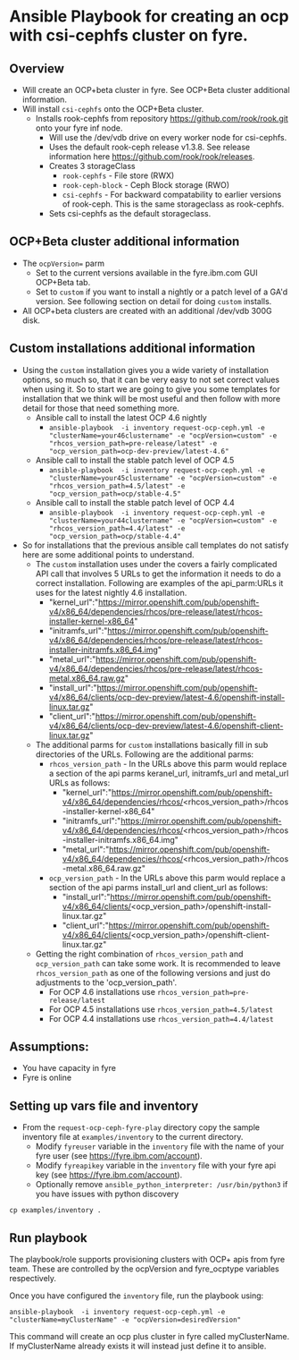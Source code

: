 # Ansible Playbook for creating an ocp with csi-cephfs cluster on fyre.

## Overview
- Will create an OCP+beta cluster in fyre. See OCP+Beta cluster additional information.
- Will install `csi-cephfs` onto the OCP+Beta cluster.
  - Installs rook-cephfs from repository https://github.com/rook/rook.git onto your fyre inf node.
    - Will use the /dev/vdb drive on every worker node for csi-cephfs.
    - Uses the default rook-ceph release v1.3.8. See release information here https://github.com/rook/rook/releases.
    - Creates 3 storageClass
      - `rook-cephfs` - File store (RWX)
      - `rook-ceph-block` - Ceph Block storage (RWO)
      - `csi-cephfs` - For backward compatability to earlier versions of rook-ceph. This is the same storageclass as rook-cephfs.
    - Sets csi-cephfs as the default storageclass.

## OCP+Beta cluster additional information
- The `ocpVersion=` parm
  -  Set to the current versions available in the fyre.ibm.com GUI OCP+Beta tab.
  -  Set to `custom` if you want to install a nightly or a patch level of a GA'd version. See following section on detail for doing `custom` installs.
- All OCP+beta clusters are created with an additional /dev/vdb 300G disk.  
## Custom installations additional information
- Using the `custom` installation gives you a wide variety of installation options, so much so, that it can be very easy to not set correct values when using it. So to start we are going to give you some templates for installation that we think will be most useful and then follow with more detail for those that need something more.
  - Ansible call to install the latest OCP 4.6 nightly
    - `ansible-playbook  -i inventory request-ocp-ceph.yml -e "clusterName=your46clustername" -e "ocpVersion=custom" -e "rhcos_version_path=pre-release/latest" -e "ocp_version_path=ocp-dev-preview/latest-4.6"`
  - Ansible call to install the stable patch level of OCP 4.5
    - `ansible-playbook  -i inventory request-ocp-ceph.yml -e "clusterName=your45clustername" -e "ocpVersion=custom" -e "rhcos_version_path=4.5/latest" -e "ocp_version_path=ocp/stable-4.5"`
  - Ansible call to install the stable patch level of OCP 4.4
    - `ansible-playbook  -i inventory request-ocp-ceph.yml -e "clusterName=your44clustername" -e "ocpVersion=custom" -e "rhcos_version_path=4.4/latest" -e "ocp_version_path=ocp/stable-4.4"`
- So for installations that the previous ansible call templates do not satisfy here are some additional points to understand.
  - The `custom` installation uses under the covers a fairly complicated API call that involves 5 URLs to get the information it needs to do a correct installation. Following are examples of the api_parm:URLs it uses for the latest nightly 4.6 installation.
    - "kernel_url":"https://mirror.openshift.com/pub/openshift-v4/x86_64/dependencies/rhcos/pre-release/latest/rhcos-installer-kernel-x86_64"
    - "initramfs_url":"https://mirror.openshift.com/pub/openshift-v4/x86_64/dependencies/rhcos/pre-release/latest/rhcos-installer-initramfs.x86_64.img"
    - "metal_url":"https://mirror.openshift.com/pub/openshift-v4/x86_64/dependencies/rhcos/pre-release/latest/rhcos-metal.x86_64.raw.gz"
    - "install_url":"https://mirror.openshift.com/pub/openshift-v4/x86_64/clients/ocp-dev-preview/latest-4.6/openshift-install-linux.tar.gz"
    - "client_url":"https://mirror.openshift.com/pub/openshift-v4/x86_64/clients/ocp-dev-preview/latest-4.6/openshift-client-linux.tar.gz"
  - The additional parms for `custom` installations basically fill in sub directories of the URLs. Following are the additional parms:
    - `rhcos_version_path` - In the URLs above this parm would replace a section of the api parms  keranel_url, initramfs_url and metal_url URLs as follows:
      - "kernel_url":"https://mirror.openshift.com/pub/openshift-v4/x86_64/dependencies/rhcos/<rhcos_version_path>/rhcos-installer-kernel-x86_64"
      - "initramfs_url":"https://mirror.openshift.com/pub/openshift-v4/x86_64/dependencies/rhcos/<rhcos_version_path>/rhcos-installer-initramfs.x86_64.img"
      - "metal_url":"https://mirror.openshift.com/pub/openshift-v4/x86_64/dependencies/rhcos/<rhcos_version_path>/rhcos-metal.x86_64.raw.gz"
    - `ocp_version_path`  - In the URLs above this parm would replace a section of the api parms install_url and client_url as follows:
      - "install_url":"https://mirror.openshift.com/pub/openshift-v4/x86_64/clients/<ocp_version_path>/openshift-install-linux.tar.gz"
      - "client_url":"https://mirror.openshift.com/pub/openshift-v4/x86_64/clients/<ocp_version_path>/openshift-client-linux.tar.gz"
  - Getting the right combination of `rhcos_version_path` and `ocp_version_path` can take some work. It is recommended to leave `rhcos_version_path` as one of the following versions and just do adjustments to the 'ocp_version_path'.
    - For OCP 4.6 installations use `rhcos_version_path=pre-release/latest`
    - For OCP 4.5 installations use `rhcos_version_path=4.5/latest`   
    - For OCP 4.4 installations use `rhcos_version_path=4.4/latest`

## Assumptions:

 - You have capacity in fyre
 - Fyre is online

## Setting up vars file and inventory
- From the `request-ocp-ceph-fyre-play` directory copy the sample inventory file at `examples/inventory` to the  current directory.
  - Modify `fyreuser` variable in the `inventory` file with the name of your fyre user (see https://fyre.ibm.com/account).
  - Modify `fyreapikey` variable in the `inventory` file  with your fyre api key (see https://fyre.ibm.com/account).
  - Optionally remove `ansible_python_interpreter: /usr/bin/python3` if you have issues with python discovery
```
cp examples/inventory .
```

## Run playbook

The playbook/role supports provisioning clusters with OCP+ apis from fyre team.
These are controlled by the ocpVersion and fyre_ocptype variables respectively.

Once you have configured the `inventory` file, run the playbook using:

```
ansible-playbook  -i inventory request-ocp-ceph.yml -e "clusterName=myClusterName" -e "ocpVersion=desiredVersion"
```

This command will create an ocp plus cluster in fyre called myClusterName. If myClusterName already exists it will instead just define it to ansible.
